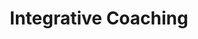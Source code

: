 ---
layout: services
slug: coaching
title: Integrative Coaching
summary: Unleash your potential through integrated soul coaching, a tailored journey that harmonizes mind, body, and spirit, guiding you to deeper self-understanding and inner wisdom.
description: Embrace the transformative journey of integrative soul coaching at Wisdoms’ Way. As a certified Junian coach, my approach is rooted in the spirit of Anam Cara, or 'soul friend', a foundational belief in your innate wisdom and potential. Our coaching relationship provides a sacred space dedicated to exploring what truly matters to you and awakening the wisdom that lies within. This immersive process utilizes an array of insightful techniques—ranging from meditation and movement to tarot and natal chart readings. Together, we'll forge a path that harmonizes your mind, body, and spirit, leading you towards deeper self-understanding and a powerful connection with your inner wisdom. Step into your potential, and let's uncover the treasures of your soul.
featured-image: /uploads/coaching-mandala.jpg
what-to-expect:
  - The coaching process begins with a free consultation call to see if we're a good match. 
  - Sessions are about one hour in length. Packages at discounted rates are available.
  - Depending on your need, coaching will last 6-8 sessions. 
  - Coaching can involve incorporate meditation, movement, and tarot and natal chart readings.
faqs:
  - question: What is Jungian Coaching?
    answer: Jungian Coaching is a one-on-one relationship to explore your self’s path incorporating influences from all sources that inspire Wisdoms’ Way.
  - question: How do I know if this is right for me? 
    answer: veniam aute quis consectetur
  - question: adipisicing laborum consectetur
    answer: non pariatur do cupidatat
  - question: commodo in non pariatur
    answer: reprehenderit enim proident
---
